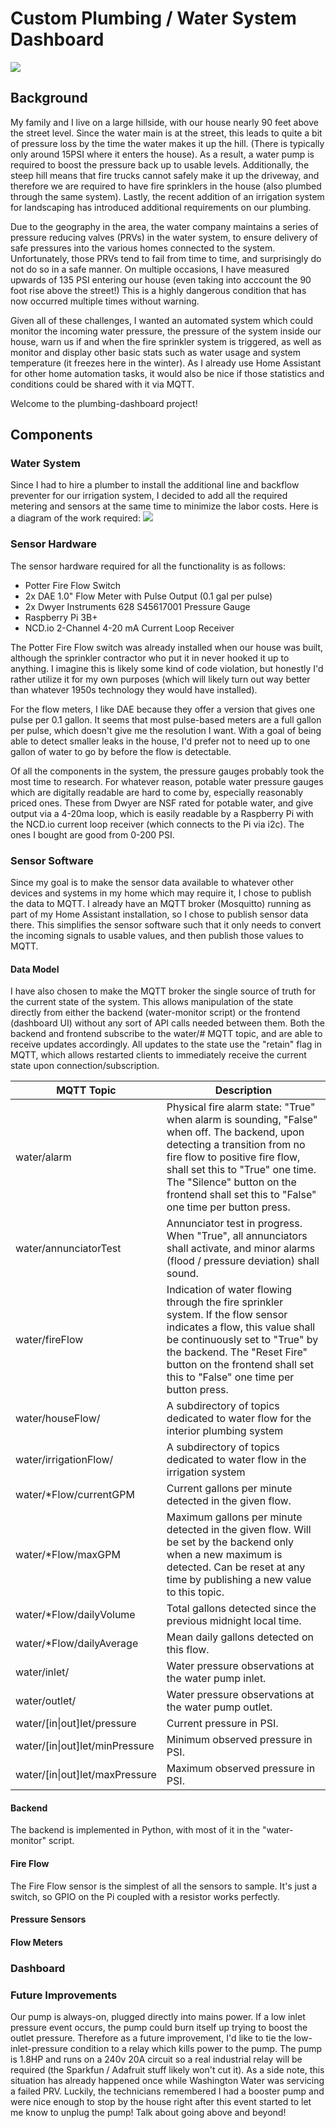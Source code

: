 # Custom Plumbing / Water System Dashboard
![](dashboard.png)
## Background
My family and I live on a large hillside, with our house nearly 90 feet above the street level.  Since the water main is at the street, this leads to quite a bit of pressure loss by the time the water makes it up the hill. (There is typically only around 15PSI where it enters the house).  As a result, a water pump is required to boost the pressure back up to usable levels.  Additionally, the steep hill means that fire trucks cannot safely make it up the driveway, and therefore we are required to have fire sprinklers in the house (also plumbed through the same system). Lastly, the recent addition of an irrigation system for landscaping has introduced additional requirements on our plumbing.

Due to the geography in the area, the water company maintains a series of pressure reducing valves (PRVs) in the water system, to ensure delivery of safe pressures into the various homes connected to the system. Unfortunately, those PRVs tend to fail from time to time, and surprisingly do not do so in a safe manner. On multiple occasions, I have measured upwards of 135 PSI entering our house (even taking into acccount the 90 foot rise above the street!) This is a highly dangerous condition that has now occurred multiple times without warning.

Given all of these challenges, I wanted an automated system which could monitor the incoming water pressure, the pressure of the system inside our house, warn us if and when the fire sprinkler system is triggered, as well as monitor and display other basic stats such as water usage and system temperature (it freezes here in the winter). As I already use Home Assistant for other home automation tasks, it would also be nice if those statistics and conditions could be shared with it via MQTT.

Welcome to the plumbing-dashboard project!

## Components

### Water System
Since I had to hire a plumber to install the additional line and backflow preventer for our irrigation system, I decided to add all the required metering and sensors at the same time to minimize the labor costs. Here is a diagram of the work required:
![](WaterSystem.svg)

### Sensor Hardware
The sensor hardware required for all the functionality is as follows:
* Potter Fire Flow Switch
* 2x DAE 1.0" Flow Meter with Pulse Output (0.1 gal per pulse)
* 2x Dwyer Instruments 628 S45617001 Pressure Gauge
* Raspberry Pi 3B+
* NCD.io 2-Channel 4-20 mA Current Loop Receiver

The Potter Fire Flow switch was already installed when our house was built, although the sprinkler contractor who put it in never hooked it up to anything. I imagine this is likely some kind of code violation, but honestly I'd rather utilize it for my own purposes (which will likely turn out way better than whatever 1950s technology they would have installed).

For the flow meters, I like DAE because they offer a version that gives one pulse per 0.1 gallon.  It seems that most pulse-based meters are a full gallon per pulse, which doesn't give me the resolution I want. With a goal of being able to detect smaller leaks in the house, I'd prefer not to need up to one gallon of water to go by before the flow is detectable.

Of all the components in the system, the pressure gauges probably took the most time to research.  For whatever reason, potable water pressure gauges which are digitally readable are hard to come by, especially reasonably priced ones. These from Dwyer are NSF rated for potable water, and give output via a 4-20ma loop, which is easily readable by a Raspberry Pi with the NCD.io current loop receiver (which connects to the Pi via i2c). The ones I bought are good from 0-200 PSI.

### Sensor Software
Since my goal is to make the sensor data available to whatever other devices and systems in my home which may require it, I chose to publish the data to MQTT. I already have an MQTT broker (Mosquitto) running as part of my Home Assistant installation, so I chose to publish sensor data there. This simplifies the sensor software such that it only needs to convert the incoming signals to usable values, and then publish those values to MQTT.

#### Data Model

I have also chosen to make the MQTT broker the single source of truth for the current state of the system.  This allows manipulation of the state directly from either the backend (water-monitor script) or the frontend (dashboard UI) without any sort of API calls needed between them. Both the backend and frontend subscribe to the water/# MQTT topic, and are able to receive updates accordingly. All updates to the state use the "retain" flag in MQTT, which allows restarted clients to immediately receive the current state upon connection/subscription.

| MQTT Topic | Description |
|-|-|
| water/alarm | Physical fire alarm state: "True" when alarm is sounding, "False" when off. The backend, upon detecting a transition from no fire flow to positive fire flow, shall set this to "True" one time. The "Silence" button on the frontend shall set this to "False" one time per button press. |
| water/annunciatorTest | Annunciator test in progress. When "True", all annunciators shall activate, and minor alarms (flood / pressure deviation) shall sound. |
| water/fireFlow | Indication of water flowing through the fire sprinkler system. If the flow sensor indicates a flow, this value shall be continuously set to "True" by the backend. The "Reset Fire" button on the frontend shall set this to "False" one time per button press. |
| water/houseFlow/ | A subdirectory of topics dedicated to water flow for the interior plumbing system |
| water/irrigationFlow/ | A subdirectory of topics dedicated to water flow in the irrigation system |
| water/*Flow/currentGPM | Current gallons per minute detected in the given flow. |
| water/*Flow/maxGPM | Maximum gallons per minute detected in the given flow. Will be set by the backend only when a new maximum is detected. Can be reset at any time by publishing a new value to this topic. |
| water/*Flow/dailyVolume | Total gallons detected since the previous midnight local time. |
| water/*Flow/dailyAverage | Mean daily gallons detected on this flow. |
| water/inlet/ | Water pressure observations at the water pump inlet. |
| water/outlet/ | Water pressure observations at the water pump outlet. |
| water/[in\|out]let/pressure | Current pressure in PSI. |
| water/[in\|out]let/minPressure | Minimum observed pressure in PSI. |
| water/[in\|out]let/maxPressure | Maximum observed pressure in PSI. |

#### Backend
The backend is implemented in Python, with most of it in the "water-monitor" script.

#### Fire Flow
The Fire Flow sensor is the simplest of all the sensors to sample.  It's just a switch, so GPIO on the Pi coupled with a resistor works perfectly.

#### Pressure Sensors
#### Flow Meters


### Dashboard

### Future Improvements
Our pump is always-on, plugged directly into mains power.  If a low inlet pressure event occurs, the pump could burn itself up trying to boost the outlet pressure. Therefore as a future improvement, I'd like to tie the low-inlet-pressure condition to a relay which kills power to the pump. The pump is 1.8HP and runs on a 240v 20A circuit so a real industrial relay will be required (the Sparkfun / Adafruit stuff likely won't cut it). As a side note, this situation has already happened once while Washington Water was servicing a failed PRV. Luckily, the technicians remembered I had a booster pump and were nice enough to stop by the house right after this event started to let me know to unplug the pump!  Talk about going above and beyond!